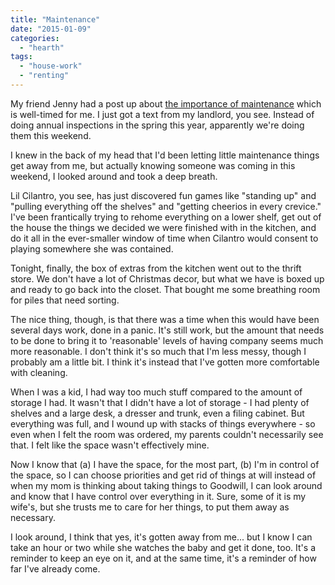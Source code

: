 ```yaml
---
title: "Maintenance"
date: "2015-01-09"
categories: 
  - "hearth"
tags: 
  - "house-work"
  - "renting"
---
```


My friend Jenny had a post up about [the importance of maintenance](http://divinebird.com/?p=1307) which is well-timed for me. I just got a text from my landlord, you see. Instead of doing annual inspections in the spring this year, apparently we're doing them this weekend.

I knew in the back of my head that I'd been letting little maintenance things get away from me, but actually knowing someone was coming in this weekend, I looked around and took a deep breath.

Lil Cilantro, you see, has just discovered fun games like "standing up" and "pulling everything off the shelves" and "getting cheerios in every crevice." I've been frantically trying to rehome everything on a lower shelf, get out of the house the things we decided we were finished with in the kitchen, and do it all in the ever-smaller window of time when Cilantro would consent to playing somewhere she was contained.

Tonight, finally, the box of extras from the kitchen went out to the thrift store. We don't have a lot of Christmas decor, but what we have is boxed up and ready to go back into the closet. That bought me some breathing room for piles that need sorting.

The nice thing, though, is that there was a time when this would have been several days work, done in a panic. It's still work, but the amount that needs to be done to bring it to 'reasonable' levels of having company seems much more reasonable. I don't think it's so much that I'm less messy, though I probably am a little bit. I think it's instead that I've gotten more comfortable with cleaning.

When I was a kid, I had way too much stuff compared to the amount of storage I had. It wasn't that I didn't have a lot of storage - I had plenty of shelves and a large desk, a dresser and trunk, even a filing cabinet. But everything was full, and I wound up with stacks of things everywhere - so even when I felt the room was ordered, my parents couldn't necessarily see that. I felt like the space wasn't effectively mine.

Now I know that (a) I have the space, for the most part, (b) I'm in control of the space, so I can choose priorities and get rid of things at will instead of when my mom is thinking about taking things to Goodwill, I can look around and know that I have control over everything in it. Sure, some of it is my wife's, but she trusts me to care for her things, to put them away as necessary.

I look around, I think that yes, it's gotten away from me... but I know I can take an hour or two while she watches the baby and get it done, too. It's a reminder to keep an eye on it, and at the same time, it's a reminder of how far I've already come.
